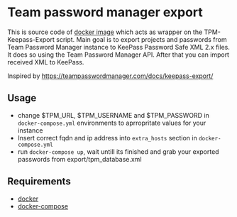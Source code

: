 Team password manager export
==========

This is source code of [docker image](https://hub.docker.com/r/jaels/tpmexport/) which acts as wrapper on the TPM-Keepass-Export script.
Main goal is to export projects and passwords from Team Password Manager instance to KeePass Password Safe XML 2.x files. It does so using the Team Password Manager API. After that you can import received XML to KeePass.

Inspired by https://teampasswordmanager.com/docs/keepass-export/

Usage
--------
* change $TPM_URL, $TPM_USERNAME and $TPM_PASSWORD in `docker-compose.yml` environments to aprropritate values for your instance
* Insert correct fqdn and ip address into `extra_hosts` section in `docker-compose.yml`
* run `docker-compose up`, wait untill its finished and grab your exported passwords from export/tpm_database.xml

Requirements
--------
* [docker](https://www.docker.com/)
* [docker-compose](https://docs.docker.com/compose/)
